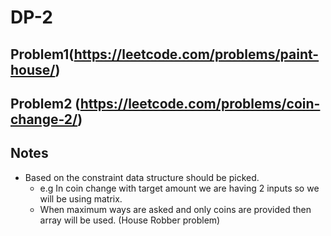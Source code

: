 # DP-2

## Problem1(https://leetcode.com/problems/paint-house/)

             

## Problem2 (https://leetcode.com/problems/coin-change-2/)


## Notes
- Based on the constraint data structure should be picked.  
  - e.g In coin change with target amount we are having 2 inputs so we will be using matrix. 
  - When maximum ways are asked and only coins are provided then array will be used. (House Robber problem)